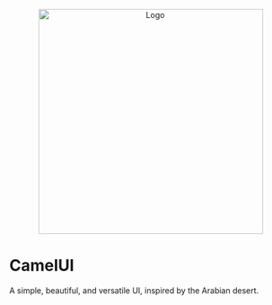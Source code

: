 <p align="center">
  <a href="https://laravel.com" target="_blank">
    <img src="https://iammarjamal.me/assets/images/background/bg-home.png" width="400" alt="Logo">
  </a>
</p>

# CamelUI
A simple, beautiful, and versatile UI, inspired by the Arabian desert.
